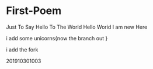 # First-Poem
Just To Say Hello To The World
Hello Worid
I am new Here 


i add some unicorns{now the branch out }


i add the fork

201910301003
